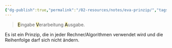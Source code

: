 ```yaml
---
{"dg-publish":true,"permalink":"/02-resources/notes/eva-prinzip/","tags":["GFN/LF02","GFN/prüfungsrelevant/AP1"],"noteIcon":"","updated":"2025-09-05T10:12:29.372+02:00"}
---
```


> <mark style="background: #FFF3A3A6;">E</mark>ingabe <mark style="background: #FFF3A3A6;">V</mark>erarbeitung <mark style="background: #FFF3A3A6;">A</mark>usgabe.

Es ist ein Prinzip, die in jeder Rechner/Algorithmen verwendet wird und die Reihenfolge darf sich nicht ändern.